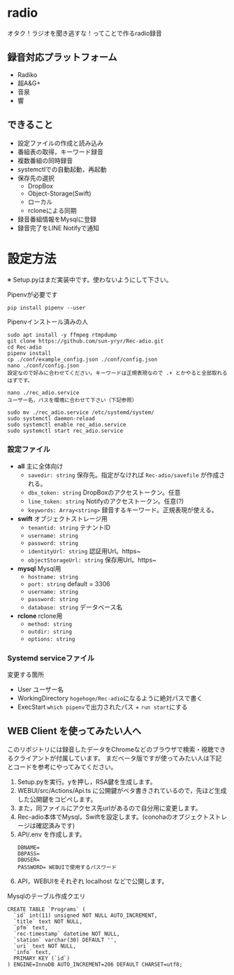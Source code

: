 # radio
オタク！ラジオを聞き逃すな！ってことで作るradio録音

## 録音対応プラットフォーム
- Radiko
- 超A&G+
- 音泉
- 響

## できること
- 設定ファイルの作成と読み込み
- 番組表の取得，キーワード録音
- 複数番組の同時録音
- systemctlでの自動起動，再起動
- 保存先の選択
    - DropBox
    - Object-Storage(Swift)
    - ローカル
    - rcloneによる同期
- 録音番組情報をMysqlに登録
- 録音完了をLINE Notifyで通知

# 設定方法
※ Setup.pyはまだ実装中です。使わないようにして下さい。

Pipenvが必要です
```
pip install pipenv --user
```

Pipenvインストール済みの人
```
sudo apt install -y ffmpeg rtmpdump
git clone https://github.com/sun-yryr/Rec-adio.git
cd Rec-adio
pipenv install
cp ./conf/example_config.json ./conf/config.json
nano ./conf/config.json
設定なので好みに合わせてください。キーワードは正規表現なので .+ とかやると全部取れるはずです。

nano ./rec_adio.service
ユーザー名，パスを環境に合わせて下さい（下記参照）

sudo mv ./rec_adio.service /etc/systemd/system/
sudo systemctl daemon-reload
sudo systemctl enable rec_adio.service
sudo systemctl start rec_adio.service
```

### 設定ファイル
- **all** 主に全体向け
    - `savedir: string` 保存先。指定がなければ `Rec-adio/savefile` が作成される。
    - `dbx_token: string` DropBoxのアクセストークン。任意
    - `line_token: string` Notifyのアクセストークン。任意(?)
    - `keywords: Array<string>` 録音するキーワード。正規表現が使える。
- **swift** オブジェクトストレージ用
    - `tenantid: string` テナントID
    - `username: string`
    - `password: string`
    - `identityUrl: string` 認証用Url。https~
    - `objectStorageUrl: string` 保存用Url。https~
- **mysql** Mysql用
    - `hostname: string`
    - `port: string` default = 3306
    - `username: string`
    - `password: string`
    - `database: string` データベース名
- **rclone** rclone用
    - `method: string`
    - `outdir: string`
    - `options: string`

### Systemd serviceファイル
変更する箇所
- User ユーザー名
- WorkingDirectory `hogehoge/Rec-adio`になるように絶対パスで書く
- ExecStart `which pipenv`で出力されたパス + `run start`にする

## WEB Client を使ってみたい人へ
このリポジトリには録音したデータをChromeなどのブラウザで検索・視聴できるクライアントが付属しています。
まだベータ版ですが使ってみたい人は下記とコードを参考にやってみてください。

1. Setup.pyを実行。yを押し，RSA鍵を生成します。
2. WEBUI/src/Actions/Api.ts に公開鍵がベタ書きされているので，先ほど生成した公開鍵をコピペします。
1. また，同ファイルにアクセス先urlがあるので自分用に変更します。
3. Rec-adio本体でMysql，Swiftを設定します。(conohaのオブジェクトストレージは確認済みです)
2. API/.env を作成します。 
    ```
    DBNAME=
    DBPASS=
    DBUSER=
    PASSWORD= WEBUIで使用するパスワード
    ```
6. API，WEBUIをそれぞれ localhost などで公開します。

Mysqlのテーブル作成クエリ
```
CREATE TABLE `Programs` (
  `id` int(11) unsigned NOT NULL AUTO_INCREMENT,
  `title` text NOT NULL,
  `pfm` text,
  `rec-timestamp` datetime NOT NULL,
  `station` varchar(30) DEFAULT '',
  `uri` text NOT NULL,
  `info` text,
  PRIMARY KEY (`id`)
) ENGINE=InnoDB AUTO_INCREMENT=206 DEFAULT CHARSET=utf8;
```

